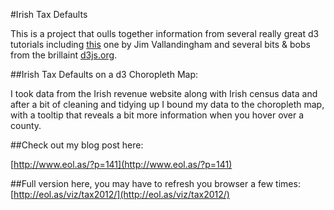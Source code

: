 #Irish Tax Defaults

This is a project that oulls together information from several really great d3 tutorials including [this](http://vallandingham.me/shapefile_to_geojson.html) one by Jim Vallandingham and several bits & bobs from the brillaint [d3js.org](d3js.org).
 

##Irish Tax Defaults on a d3 Choropleth Map:

I took data from the Irish revenue website along with Irish census data and after a bit of cleaning and tidying up I bound my data to the choropleth map, with a tooltip that reveals a bit more information when you hover over a county. 

##Check out my blog post here:

[http://www.eol.as/?p=141](http://www.eol.as/?p=141)

##Full version here, you may have to refresh you browser a few times:
[http://eol.as/viz/tax2012/](http://eol.as/viz/tax2012/)
